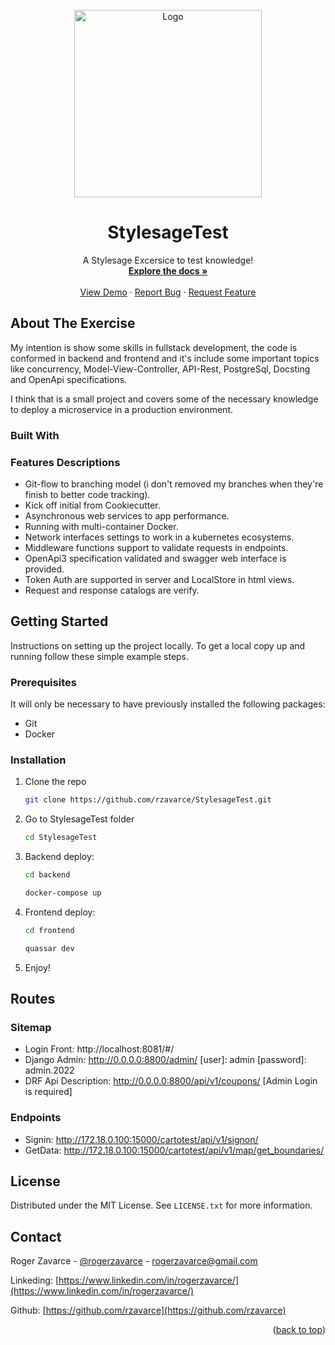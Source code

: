  

<!-- PROJECT LOGO -->
<br />
<div align="center">
  <a href="https://carto.com/">
    <img src="https://stylesage.co/_nuxt/img/logo_standard.379f4cc.svg" alt="Logo" width="300">
  </a>

  <h1 align="center">StylesageTest</h1>

  <p align="center">
    A Stylesage Excersice to test knowledge!
    <br />
    <a href="https://github.com/othneildrew/Best-README-Template"><strong>Explore the docs »</strong></a>
    <br />
    <br />
    <a href="https://github.com/othneildrew/Best-README-Template">View Demo</a>
    ·
    <a href="https://github.com/othneildrew/Best-README-Template/issues">Report Bug</a>
    ·
    <a href="https://github.com/othneildrew/Best-README-Template/issues">Request Feature</a>
  </p>
</div>


## About The Exercise

My intention is show some skills in fullstack development, the code is conformed in backend and frontend 
and it's include some important topics like concurrency, Model-View-Controller, API-Rest, PostgreSql, Docsting and OpenApi specifications.

I think that is a small project and covers some of the necessary knowledge to deploy a microservice in a production environment.

### Built With

### Features Descriptions

* Git-flow to branching model (i don't removed my branches when they're finish to better code tracking).
* Kick off initial from Cookiecutter.
* Asynchronous web services to app performance.
* Running with multi-container Docker.
* Network interfaces settings to work in a kubernetes ecosystems.
* Middleware functions support to validate requests in endpoints.
* OpenApi3 specification validated and swagger web interface is provided.
* Token Auth are supported in server and LocalStore in html views.
* Request and response catalogs are verify.

<!-- GETTING STARTED -->
## Getting Started

Instructions on setting up the project locally.
To get a local copy up and running follow these simple example steps.

### Prerequisites

It will only be necessary to have previously installed the following packages:

* Git
* Docker

### Installation

1. Clone the repo
   ```sh
   git clone https://github.com/rzavarce/StylesageTest.git
   ```
2. Go to StylesageTest folder
   ```sh
   cd StylesageTest
   ```
3. Backend deploy:
   ```sh
   cd backend
   ```
   ```sh
   docker-compose up
   ```   
4. Frontend deploy:
   ```sh
   cd frontend
   ```
   ```sh
   quassar dev
   ```
5. Enjoy! 


## Routes

### Sitemap
* Login Front: http://localhost:8081/#/ 
* Django Admin: http://0.0.0.0:8800/admin/
  [user]: admin
  [password]: admin.2022
* DRF Api Description: http://0.0.0.0:8800/api/v1/coupons/
  [Admin Login is required]

### Endpoints
* Signin: http://172.18.0.100:15000/cartotest/api/v1/signon/
* GetData: http://172.18.0.100:15000/cartotest/api/v1/map/get_boundaries/

## License

Distributed under the MIT License. See `LICENSE.txt` for more information.

## Contact

Roger Zavarce - [@rogerzavarce](https://twitter.com/rogerzavarce) - rogerzavarce@gmail.com

Linkeding: [https://www.linkedin.com/in/rogerzavarce/](https://www.linkedin.com/in/rogerzavarce/)

Github: [https://github.com/rzavarce](https://github.com/rzavarce)

<p align="right">(<a href="#top">back to top</a>)</p>

